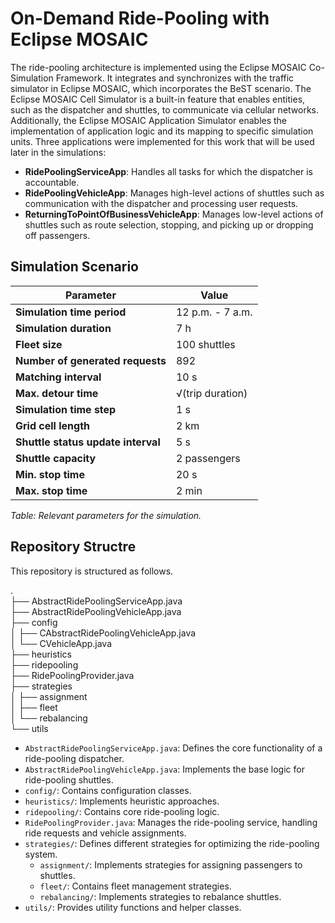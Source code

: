 # On-Demand Ride-Pooling with Eclipse MOSAIC

The ride-pooling architecture is implemented using the Eclipse MOSAIC Co-Simulation Framework. It integrates and synchronizes with the traffic simulator in Eclipse MOSAIC, which incorporates the BeST scenario. The Eclipse MOSAIC Cell Simulator is a built-in feature that enables entities, such as the dispatcher and shuttles, to communicate via cellular networks. Additionally, the Eclipse MOSAIC Application Simulator enables the implementation of application logic and its mapping to specific simulation units. Three applications were implemented for this work that will be used later in the simulations:

- **RidePoolingServiceApp**: Handles all tasks for which the dispatcher is accountable.  
- **RidePoolingVehicleApp**: Manages high-level actions of shuttles such as communication with the dispatcher and processing user requests.
- **ReturningToPointOfBusinessVehicleApp**: Manages low-level actions of
  shuttles such as route selection, stopping, and picking up or dropping off
  passengers.

## Simulation Scenario

| Parameter                          | Value                         |
|------------------------------------|-------------------------------|
| **Simulation time period**         | 12 p.m. - 7 a.m.              |
| **Simulation duration**            | 7 h                           |
| **Fleet size**                     | 100 shuttles                  |
| **Number of generated requests**   | 892                           |
| **Matching interval**              | 10 s                          |
| **Max. detour time**               | √(trip duration)              |
| **Simulation time step**           | 1 s                           |
| **Grid cell length**               | 2 km                          |
| **Shuttle status update interval** | 5 s                           |
| **Shuttle capacity**               | 2 passengers                  |
| **Min. stop time**                 | 20 s                          |
| **Max. stop time**                 | 2 min                         |

*Table: Relevant parameters for the simulation.*

## Repository Structre

This repository is structured as follows.

.\
├── AbstractRidePoolingServiceApp.java\
├── AbstractRidePoolingVehicleApp.java\
├── config\
│   ├── CAbstractRidePoolingVehicleApp.java\
│   └── CVehicleApp.java\
├── heuristics\
├── ridepooling\
├── RidePoolingProvider.java\
├── strategies\
│   ├── assignment\
│   ├── fleet\
│   └── rebalancing\
└── utils

- `AbstractRidePoolingServiceApp.java`: Defines the core functionality of a ride-pooling dispatcher.  
- `AbstractRidePoolingVehicleApp.java`: Implements the base logic for ride-pooling shuttles.  
- `config/`: Contains configuration classes.  
- `heuristics/`: Implements heuristic approaches.  
- `ridepooling/`: Contains core ride-pooling logic.  
- `RidePoolingProvider.java`: Manages the ride-pooling service, handling ride requests and vehicle assignments.  
- `strategies/`: Defines different strategies for optimizing the ride-pooling system.  
  - `assignment/`: Implements strategies for assigning passengers to shuttles.  
  - `fleet/`: Contains fleet management strategies.  
  - `rebalancing/`: Implements strategies to rebalance shuttles.
- `utils/`: Provides utility functions and helper classes.  
